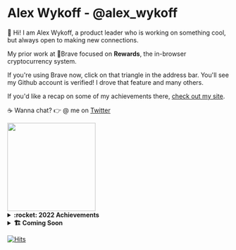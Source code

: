 # Alex Wykoff - @alex_wykoff

:wave: Hi! I am Alex Wykoff, a product leader who is working on something cool, but always open to making new connections.

My prior work at :lion:Brave focused on <b>Rewards</b>, the in-browser cryptocurrency system.

If you're using Brave now, click on that triangle in the address bar. You'll see my Github account is verified! I drove that feature and many others.

If you'd like a recap on some of my achievements there, [check out my site](https://alexwykoff.com/).

:coffee: Wanna chat? :point_right: @ me on <a href="https://twitter.com/alex_wykoff">Twitter</a>

<img src="https://alexwykoff.com/images/flynn.gif" width="200px">


<details>
  <summary><b>:rocket: 2022 Achievements</b></summary>
  <ul>
    <li>Gave a talk at ETHDenver!</li>
    <li>Shipped a product to let folks with less than 32 ETH stake.</li>
    <li></li>
  </ul>
</details>
<details>
  <summary><b>🏗 Coming Soon</b></summary>
  <ul>
    <li>Decentralized Infrastructure Circle lead at [Offscript](https://www.web3creatives.com/) </li>
    <li>🍂Distributed Camp - Future Jam</li>
    <li>:thinking:AlexParty.Party - A social media project only for folks named Alex</li>
  </ul>
</details>

[![Hits](https://hits.seeyoufarm.com/api/count/incr/badge.svg?url=https%3A%2F%2Fgithub.com%2Falexwykoff%2Fhit-counter&count_bg=%2379C83D&title_bg=%23555555&icon=&icon_color=%23E7E7E7&title=visitors&edge_flat=false)](https://hits.seeyoufarm.com)
